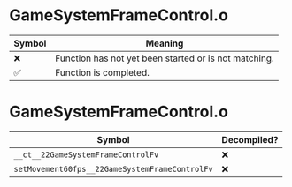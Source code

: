 # GameSystemFrameControl.o
| Symbol | Meaning 
| ------------- | ------------- 
| :x: | Function has not yet been started or is not matching. 
| :white_check_mark: | Function is completed. 


# GameSystemFrameControl.o
| Symbol | Decompiled? |
| ------------- | ------------- |
| `__ct__22GameSystemFrameControlFv` | :x: |
| `setMovement60fps__22GameSystemFrameControlFv` | :x: |
